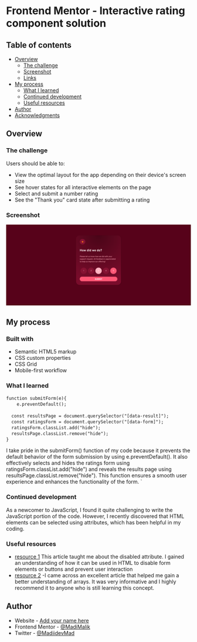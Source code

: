 # Frontend Mentor - Interactive rating component solution

## Table of contents

- [Overview](#overview)
  - [The challenge](#the-challenge)
  - [Screenshot](#screenshot)
  - [Links](#links)
- [My process](#my-process)
  - [What I learned](#what-i-learned)
  - [Continued development](#continued-development)
  - [Useful resources](#useful-resources)
- [Author](#author)
- [Acknowledgments](#acknowledgments)

## Overview

### The challenge

Users should be able to:

- View the optimal layout for the app depending on their device's screen size
- See hover states for all interactive elements on the page
- Select and submit a number rating
- See the "Thank you" card state after submitting a rating

### Screenshot

![](images\Screenshot.png)
## My process

### Built with

- Semantic HTML5 markup
- CSS custom properties
- CSS Grid
- Mobile-first workflow


### What I learned

```JS
function submitForm(e){
    e.preventDefault();
    
  const resultsPage = document.querySelector("[data-result]");
  const ratingsForm = document.querySelector("[data-form]");
  ratingsForm.classList.add("hide");
  resultsPage.classList.remove("hide");
}
 ```
 I take pride in the submitForm() function of my code because it prevents the default behavior of the form submission by using e.preventDefault(). It also effectively selects and hides the ratings form using ratingsForm.classList.add("hide") and reveals the results page using resultsPage.classList.remove("hide"). This function ensures a smooth user experience and enhances the functionality of the form.
`

### Continued development
As a newcomer to JavaScript, I found it quite challenging to write the JavaScript portion of the code. However, I recently discovered that HTML elements can be selected using attributes, which has been helpful in my coding.

### Useful resources

- [resource 1](https://developer.mozilla.org/en-US/docs/web/html/attributes/disabled) This article taught me about the disabled attribute. I gained an understanding of how it can be used in HTML to disable form elements or buttons and prevent user interaction
- [resource 2](https://developer.mozilla.org/en-US/docs/Web/JavaScript/Reference/Global_Objects/Array) -I came across an excellent article that helped me gain a better understanding of arrays. It was very informative and I highly recommend it to anyone who is still learning this concept.

## Author

- Website - [Add your name here](https://madimalik.netlify.app/)
- Frontend Mentor - [@MadiMalik](https://www.frontendmentor.io/profile/MadiMalik)
- Twitter - [@MadiidevMad](https://twitter.com/MadiidevMad)

